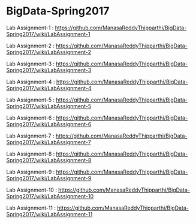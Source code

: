 # BigData-Spring2017

Lab Assignment-1 : https://github.com/ManasaReddyThipparthi/BigData-Spring2017/wiki/LabAssignment-1

Lab Assignment-2 : https://github.com/ManasaReddyThipparthi/BigData-Spring2017/wiki/LabAssignment-2

Lab Assignment-3 : https://github.com/ManasaReddyThipparthi/BigData-Spring2017/wiki/LabAssignment-3

Lab Assignment-4 : https://github.com/ManasaReddyThipparthi/BigData-Spring2017/wiki/LabAssignment-4

Lab Assignment-5 : https://github.com/ManasaReddyThipparthi/BigData-Spring2017/wiki/LabAssignment-5

Lab Assignment-6 : https://github.com/ManasaReddyThipparthi/BigData-Spring2017/wiki/LabAssignment-6

Lab Assignment-7 : https://github.com/ManasaReddyThipparthi/BigData-Spring2017/wiki/LabAssignment-7

Lab Assignment-8 : https://github.com/ManasaReddyThipparthi/BigData-Spring2017/wiki/LabAssignment-8

Lab Assignment-9 : https://github.com/ManasaReddyThipparthi/BigData-Spring2017/wiki/LabAssignment-9

Lab Assignment-10 : https://github.com/ManasaReddyThipparthi/BigData-Spring2017/wiki/LabAssignment-10

Lab Assignment-11 : https://github.com/ManasaReddyThipparthi/BigData-Spring2017/wiki/LabAssignment-11
